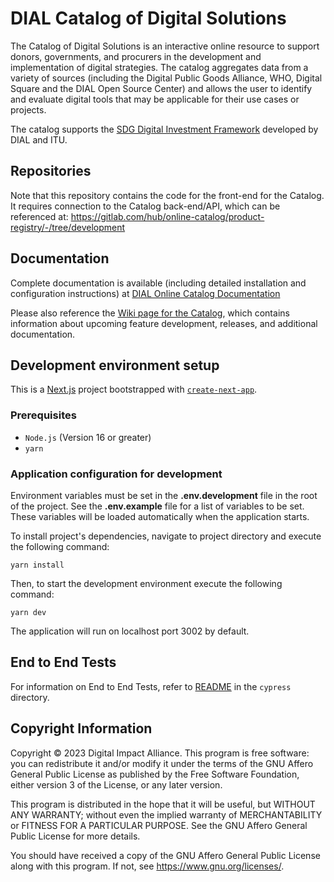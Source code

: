 # DIAL Catalog of Digital Solutions

The Catalog of Digital Solutions is an interactive online resource to support donors, 
governments, and procurers in the development and implementation of digital strategies.​
The catalog aggregates data from a variety of sources (including the Digital Public 
Goods Alliance, WHO, Digital Square and the DIAL Open Source Center) and allows the 
user to identify and evaluate digital tools that may be applicable for their use cases
or projects. 

The catalog supports the [SDG Digital Investment Framework](https://digitalimpactalliance.org/research/sdg-digital-investment-framework/) developed by DIAL and ITU.

## Repositories
Note that this repository contains the code for the front-end for the Catalog. It requires connection to the 
Catalog back-end/API, which can be referenced at: https://gitlab.com/hub/online-catalog/product-registry/-/tree/development

## Documentation
Complete documentation is available (including detailed installation and configuration instructions) at [DIAL Online Catalog Documentation](https://docs.dial.community/projects/product-registry/en/latest/)

Please also reference the [Wiki page for the Catalog](https://digital-impact-exchange.atlassian.net/wiki/spaces/SOLUTIONS/overview?homepageId=33072), which contains information about upcoming feature development, releases, and additional documentation.

## Development environment setup
This is a [Next.js](https://nextjs.org/) project bootstrapped with [`create-next-app`](https://github.com/vercel/next.js/tree/canary/packages/create-next-app).
### Prerequisites
* `Node.js` (Version 16 or greater)
* `yarn`

### Application configuration for development 
Environment variables must be set in the **.env.development** file in the root of the project. See the **.env.example** file for a list of variables to be set. These variables will be loaded automatically when the application starts.

To install project's dependencies, navigate to project directory and execute the following command:
```
yarn install
```

Then, to start the development environment execute the following command: 
```
yarn dev
```

The application will run on localhost port 3002 by default.

## End to End Tests
For information on End to End Tests, refer to [README](cypress/README.md) in the `cypress` directory.

## Copyright Information
Copyright © 2023 Digital Impact Alliance. This program is free software: you can 
redistribute it and/or modify it under the terms of the GNU Affero General 
Public License as published by the Free Software Foundation, either version 3 
of the License, or any later version.

This program is distributed in the hope that it will be useful, but WITHOUT ANY 
WARRANTY; without even the implied warranty of MERCHANTABILITY or FITNESS FOR A 
PARTICULAR PURPOSE. See the GNU Affero General Public License for more details.

You should have received a copy of the GNU Affero General Public License along 
with this program.  If not, see <https://www.gnu.org/licenses/>.
